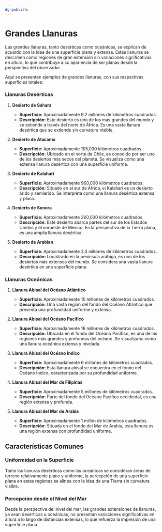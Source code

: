 ```yaml
---
dg-publish:
---
```

# Grandes Llanuras

Las grandes llanuras, tanto desérticas como oceánicas, se explican de acuerdo con la idea de una superficie plana y extensa. Estas llanuras se describen como regiones de gran extensión sin variaciones significativas en altura, lo que contribuye a su apariencia de ser planas desde la perspectiva del observador.

Aquí se presentan ejemplos de grandes llanuras, con sus respectivas superficies totales:

### Llanuras Desérticas

1. **Desierto de Sahara**
   - **Superficie:** Aproximadamente 9.2 millones de kilómetros cuadrados.
   - **Descripción:** Este desierto es uno de los más grandes del mundo y se extiende a través del norte de África. Es una vasta llanura desértica que se extiende sin curvatura visible.

2. **Desierto de Atacama**
   - **Superficie:** Aproximadamente 105,000 kilómetros cuadrados.
   - **Descripción:** Ubicado en el norte de Chile, es conocido por ser uno de los desiertos más secos del planeta. Se visualiza como una extensa llanura desértica con una superficie uniforme.

3. **Desierto de Kalahari**
   - **Superficie:** Aproximadamente 900,000 kilómetros cuadrados.
   - **Descripción:** Situado en el sur de África, el Kalahari es un desierto árido y semiarido. Se interpreta como una llanura desértica extensa y plana.

4. **Desierto de Sonora**
   - **Superficie:** Aproximadamente 260,000 kilómetros cuadrados.
   - **Descripción:** Este desierto abarca partes del sur de los Estados Unidos y el noroeste de México. En la perspectiva de la Tierra plana, es una amplia llanura desértica.

5. **Desierto de Arabian**
   - **Superficie:** Aproximadamente 2.3 millones de kilómetros cuadrados.
   - **Descripción:** Localizado en la península arábiga, es uno de los desiertos más extensos del mundo. Se considera una vasta llanura desértica en una superficie plana.

### Llanuras Oceánicas

1. **Llanura Abisal del Océano Atlántico**
   - **Superficie:** Aproximadamente 10 millones de kilómetros cuadrados.
   - **Descripción:** Una vasta región del fondo del Océano Atlántico que presenta una profundidad uniforme y extensa.

2. **Llanura Abisal del Océano Pacífico**
   - **Superficie:** Aproximadamente 18 millones de kilómetros cuadrados.
   - **Descripción:** Ubicada en el fondo del Océano Pacífico, es una de las regiones más grandes y profundas del océano. Se visualizaría como una llanura oceánica extensa y nivelada.

3. **Llanura Abisal del Océano Índico**
   - **Superficie:** Aproximadamente 6 millones de kilómetros cuadrados.
   - **Descripción:** Esta llanura abisal se encuentra en el fondo del Océano Índico, caracterizada por su profundidad uniforme.

4. **Llanura Abisal del Mar de Filipinas**
   - **Superficie:** Aproximadamente 5 millones de kilómetros cuadrados.
   - **Descripción:** Parte del fondo del Océano Pacífico occidental, es una región extensa y profunda.

5. **Llanura Abisal del Mar de Arabia**
   - **Superficie:** Aproximadamente 1 millón de kilómetros cuadrados.
   - **Descripción:** Situada en el fondo del Mar de Arabia, esta llanura es una región extensa con profundidad uniforme.

## Características Comunes

### Uniformidad en la Superficie

Tanto las llanuras desérticas como las oceánicas se consideran áreas de terreno relativamente plano y uniforme, la percepción de una superficie plana en estas regiones se alinea con la idea de una Tierra sin curvatura visible.

### Percepción desde el Nivel del Mar

Desde la perspectiva del nivel del mar, las grandes extensiones de llanuras, ya sean desérticas u oceánicas, no presentan variaciones significativas en altura a lo largo de distancias extensas, lo que refuerza la impresión de una superficie plana.